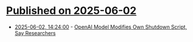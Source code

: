 # [Published on 2025-06-02](index.md)

* [2025-06-02, 14:24:00](https://soylentnews.org/article.pl?sid=25/06/01/1517235&from=rss) - [OpenAI Model Modifies Own Shutdown Script, Say Researchers](https://soylentnews.org/article.pl?sid=25/06/01/1517235&from=rss)
